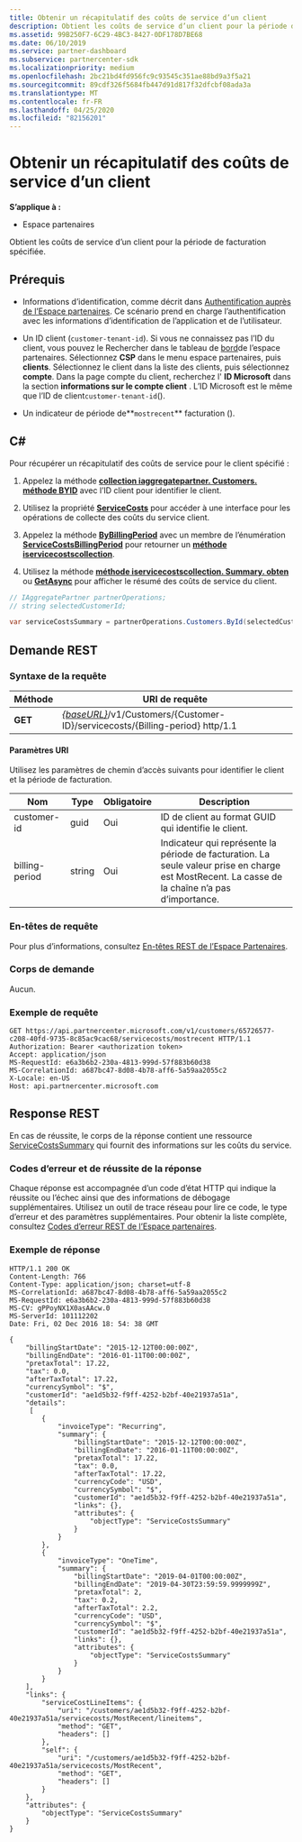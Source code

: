 ```yaml
---
title: Obtenir un récapitulatif des coûts de service d’un client
description: Obtient les coûts de service d’un client pour la période de facturation spécifiée.
ms.assetid: 99B250F7-6C29-4BC3-8427-0DF178D7BE68
ms.date: 06/10/2019
ms.service: partner-dashboard
ms.subservice: partnercenter-sdk
ms.localizationpriority: medium
ms.openlocfilehash: 2bc21bd4fd956fc9c93545c351ae88bd9a3f5a21
ms.sourcegitcommit: 89cdf326f5684fb447d91d817f32dfcbf08ada3a
ms.translationtype: MT
ms.contentlocale: fr-FR
ms.lasthandoff: 04/25/2020
ms.locfileid: "82156201"
---
```

# <a name="get-a-customers-service-costs-summary"></a>Obtenir un récapitulatif des coûts de service d’un client

**S’applique à :**

- Espace partenaires

Obtient les coûts de service d’un client pour la période de facturation spécifiée.

## <a name="prerequisites"></a>Prérequis

- Informations d’identification, comme décrit dans [Authentification auprès de l’Espace partenaires](partner-center-authentication.md). Ce scénario prend en charge l’authentification avec les informations d’identification de l’application et de l’utilisateur.

- Un ID client (`customer-tenant-id`). Si vous ne connaissez pas l’ID du client, vous pouvez le Rechercher dans le tableau de [bord](https://partner.microsoft.com/dashboard)de l’espace partenaires. Sélectionnez **CSP** dans le menu espace partenaires, puis **clients**. Sélectionnez le client dans la liste des clients, puis sélectionnez **compte**. Dans la page compte du client, recherchez l' **ID Microsoft** dans la section **informations sur le compte client** . L’ID Microsoft est le même que l’ID de client`customer-tenant-id`().

- Un indicateur de période de**`mostrecent`** facturation ().

## <a name="c"></a>C\#

Pour récupérer un récapitulatif des coûts de service pour le client spécifié :

1. Appelez la méthode [**collection iaggregatepartner. Customers. méthode BYID**](https://docs.microsoft.com/dotnet/api/microsoft.store.partnercenter.customers.icustomercollection.byid) avec l’ID client pour identifier le client.

2. Utilisez la propriété [**ServiceCosts**](https://docs.microsoft.com/dotnet/api/microsoft.store.partnercenter.customers.icustomer.servicecosts) pour accéder à une interface pour les opérations de collecte des coûts du service client.

3. Appelez la méthode [**ByBillingPeriod**](https://docs.microsoft.com/dotnet/api/microsoft.store.partnercenter.customers.servicecosts.icustomerservicecostscollection.bybillingperiod) avec un membre de l’énumération [**ServiceCostsBillingPeriod**](https://docs.microsoft.com/dotnet/api/microsoft.store.partnercenter.models.servicecosts.servicecostsbillingperiod) pour retourner un [**méthode iservicecostscollection**](https://docs.microsoft.com/dotnet/api/microsoft.store.partnercenter.customers.servicecosts.iservicecostscollection).

4. Utilisez la méthode [**méthode iservicecostscollection. Summary. obten**](https://docs.microsoft.com/dotnet/api/microsoft.store.partnercenter.customers.servicecosts.iservicecostsummary.get) ou [**GetAsync**](https://docs.microsoft.com/dotnet/api/microsoft.store.partnercenter.customers.servicecosts.iservicecostsummary.getasync) pour afficher le résumé des coûts de service du client.

``` csharp
// IAggregatePartner partnerOperations;
// string selectedCustomerId;

var serviceCostsSummary = partnerOperations.Customers.ById(selectedCustomerId).ServiceCosts.ByBillingPeriod(ServiceCostsBillingPeriod.MostRecent).Summary.Get();
```

## <a name="rest-request"></a>Demande REST

### <a name="request-syntax"></a>Syntaxe de la requête

| Méthode  | URI de requête                                                                                                   |
|---------|---------------------------------------------------------------------------------------------------------------|
| **GET** | [*{baseURL}*](partner-center-rest-urls.md)/v1/Customers/{Customer-ID}/servicecosts/{Billing-period} http/1.1 |

#### <a name="uri-parameters"></a>Paramètres URI

Utilisez les paramètres de chemin d’accès suivants pour identifier le client et la période de facturation.

| Nom           | Type   | Obligatoire | Description                                                                                                                      |
|----------------|--------|----------|----------------------------------------------------------------------------------------------------------------------------------|
| customer-id    | guid   | Oui      | ID de client au format GUID qui identifie le client.                                                                       |
| billing-period | string | Oui      | Indicateur qui représente la période de facturation. La seule valeur prise en charge est MostRecent. La casse de la chaîne n’a pas d’importance. |

### <a name="request-headers"></a>En-têtes de requête

Pour plus d’informations, consultez [En-têtes REST de l’Espace Partenaires](headers.md).

### <a name="request-body"></a>Corps de demande

Aucun.

### <a name="request-example"></a>Exemple de requête

```http
GET https://api.partnercenter.microsoft.com/v1/customers/65726577-c208-40fd-9735-8c85ac9cac68/servicecosts/mostrecent HTTP/1.1
Authorization: Bearer <authorization token>
Accept: application/json
MS-RequestId: e6a3b6b2-230a-4813-999d-57f883b60d38
MS-CorrelationId: a687bc47-8d08-4b78-aff6-5a59aa2055c2
X-Locale: en-US
Host: api.partnercenter.microsoft.com
```

## <a name="rest-response"></a>Response REST

En cas de réussite, le corps de la réponse contient une ressource [ServiceCostsSummary](service-costs-resources.md) qui fournit des informations sur les coûts du service.

### <a name="response-success-and-error-codes"></a>Codes d’erreur et de réussite de la réponse

Chaque réponse est accompagnée d’un code d’état HTTP qui indique la réussite ou l’échec ainsi que des informations de débogage supplémentaires. Utilisez un outil de trace réseau pour lire ce code, le type d’erreur et des paramètres supplémentaires. Pour obtenir la liste complète, consultez [Codes d’erreur REST de l’Espace partenaires](error-codes.md).

### <a name="response-example"></a>Exemple de réponse

```http
HTTP/1.1 200 OK
Content-Length: 766
Content-Type: application/json; charset=utf-8
MS-CorrelationId: a687bc47-8d08-4b78-aff6-5a59aa2055c2
MS-RequestId: e6a3b6b2-230a-4813-999d-57f883b60d38
MS-CV: gPPoyNX1X0asAAcw.0
MS-ServerId: 101112202
Date: Fri, 02 Dec 2016 18: 54: 38 GMT

{
    "billingStartDate": "2015-12-12T00:00:00Z",
    "billingEndDate": "2016-01-11T00:00:00Z",
    "pretaxTotal": 17.22,
    "tax": 0.0,
    "afterTaxTotal": 17.22,
    "currencySymbol": "$",
    "customerId": "ae1d5b32-f9ff-4252-b2bf-40e21937a51a",
    "details":
     [
        {
            "invoiceType": "Recurring",
            "summary": {
                "billingStartDate": "2015-12-12T00:00:00Z",
                "billingEndDate": "2016-01-11T00:00:00Z",
                "pretaxTotal": 17.22,
                "tax": 0.0,
                "afterTaxTotal": 17.22,
                "currencyCode": "USD",
                "currencySymbol": "$",
                "customerId": "ae1d5b32-f9ff-4252-b2bf-40e21937a51a",
                "links": {},
                "attributes": {
                    "objectType": "ServiceCostsSummary"
                }
            }
        },
        {
            "invoiceType": "OneTime",
            "summary": {
                "billingStartDate": "2019-04-01T00:00:00Z",
                "billingEndDate": "2019-04-30T23:59:59.9999999Z",
                "pretaxTotal": 2,
                "tax": 0.2,
                "afterTaxTotal": 2.2,
                "currencyCode": "USD",
                "currencySymbol": "$",
                "customerId": "ae1d5b32-f9ff-4252-b2bf-40e21937a51a",
                "links": {},
                "attributes": {
                    "objectType": "ServiceCostsSummary"
                }
            }
        }
    ],
    "links": {
        "serviceCostLineItems": {
            "uri": "/customers/ae1d5b32-f9ff-4252-b2bf-40e21937a51a/servicecosts/MostRecent/lineitems",
            "method": "GET",
            "headers": []
        },
        "self": {
            "uri": "/customers/ae1d5b32-f9ff-4252-b2bf-40e21937a51a/servicecosts/MostRecent",
            "method": "GET",
            "headers": []
        }
    },
    "attributes": {
        "objectType": "ServiceCostsSummary"
    }
}
```
